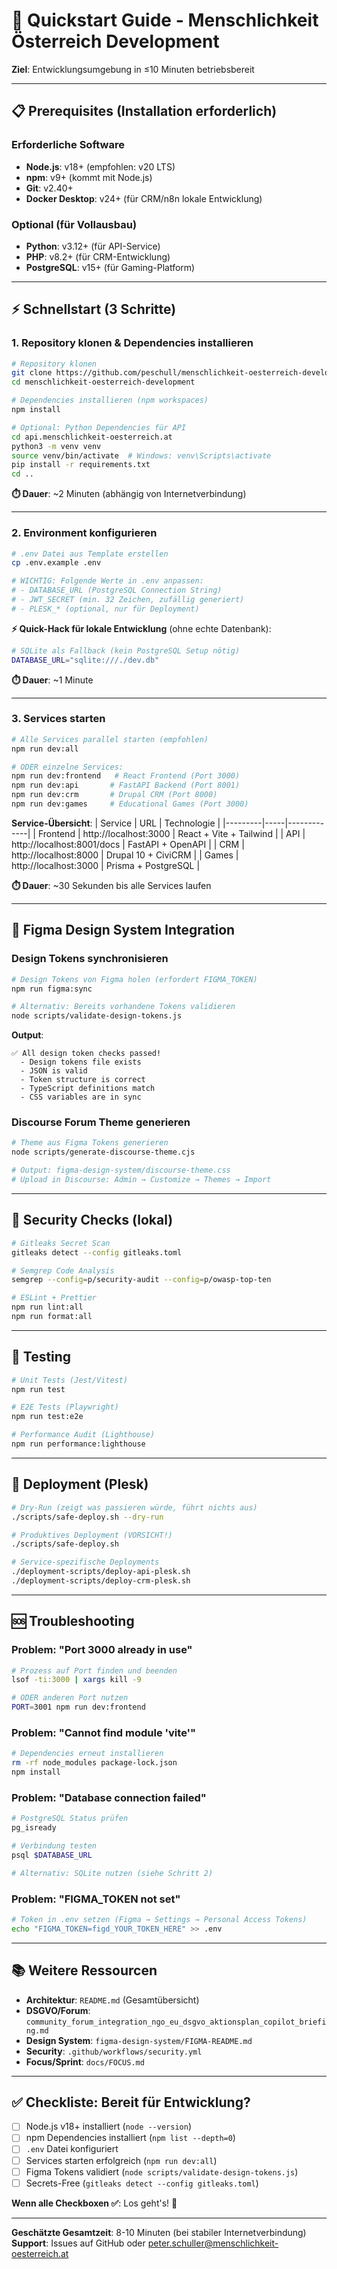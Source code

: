 # 🚀 Quickstart Guide - Menschlichkeit Österreich Development

**Ziel**: Entwicklungsumgebung in ≤10 Minuten betriebsbereit

---

## 📋 Prerequisites (Installation erforderlich)

### Erforderliche Software

- **Node.js**: v18+ (empfohlen: v20 LTS)
- **npm**: v9+ (kommt mit Node.js)
- **Git**: v2.40+
- **Docker Desktop**: v24+ (für CRM/n8n lokale Entwicklung)

### Optional (für Vollausbau)

- **Python**: v3.12+ (für API-Service)
- **PHP**: v8.2+ (für CRM-Entwicklung)
- **PostgreSQL**: v15+ (für Gaming-Platform)

---

## ⚡ Schnellstart (3 Schritte)

### 1. Repository klonen & Dependencies installieren

```bash
# Repository klonen
git clone https://github.com/peschull/menschlichkeit-oesterreich-development.git
cd menschlichkeit-oesterreich-development

# Dependencies installieren (npm workspaces)
npm install

# Optional: Python Dependencies für API
cd api.menschlichkeit-oesterreich.at
python3 -m venv venv
source venv/bin/activate  # Windows: venv\Scripts\activate
pip install -r requirements.txt
cd ..
```

**⏱️ Dauer**: ~2 Minuten (abhängig von Internetverbindung)

---

### 2. Environment konfigurieren

```bash
# .env Datei aus Template erstellen
cp .env.example .env

# WICHTIG: Folgende Werte in .env anpassen:
# - DATABASE_URL (PostgreSQL Connection String)
# - JWT_SECRET (min. 32 Zeichen, zufällig generiert)
# - PLESK_* (optional, nur für Deployment)
```

**⚡ Quick-Hack für lokale Entwicklung** (ohne echte Datenbank):

```bash
# SQLite als Fallback (kein PostgreSQL Setup nötig)
DATABASE_URL="sqlite:///./dev.db"
```

**⏱️ Dauer**: ~1 Minute

---

### 3. Services starten

```bash
# Alle Services parallel starten (empfohlen)
npm run dev:all

# ODER einzelne Services:
npm run dev:frontend   # React Frontend (Port 3000)
npm run dev:api       # FastAPI Backend (Port 8001)
npm run dev:crm       # Drupal CRM (Port 8000)
npm run dev:games     # Educational Games (Port 3000)
```

**Service-Übersicht**:
| Service | URL | Technologie |
|---------|-----|-------------|
| Frontend | http://localhost:3000 | React + Vite + Tailwind |
| API | http://localhost:8001/docs | FastAPI + OpenAPI |
| CRM | http://localhost:8000 | Drupal 10 + CiviCRM |
| Games | http://localhost:3000 | Prisma + PostgreSQL |

**⏱️ Dauer**: ~30 Sekunden bis alle Services laufen

---

## 🎨 Figma Design System Integration

### Design Tokens synchronisieren

```bash
# Design Tokens von Figma holen (erfordert FIGMA_TOKEN)
npm run figma:sync

# Alternativ: Bereits vorhandene Tokens validieren
node scripts/validate-design-tokens.js
```

**Output**:

```
✅ All design token checks passed!
  - Design tokens file exists
  - JSON is valid
  - Token structure is correct
  - TypeScript definitions match
  - CSS variables are in sync
```

### Discourse Forum Theme generieren

```bash
# Theme aus Figma Tokens generieren
node scripts/generate-discourse-theme.cjs

# Output: figma-design-system/discourse-theme.css
# Upload in Discourse: Admin → Customize → Themes → Import
```

---

## 🔐 Security Checks (lokal)

```bash
# Gitleaks Secret Scan
gitleaks detect --config gitleaks.toml

# Semgrep Code Analysis
semgrep --config=p/security-audit --config=p/owasp-top-ten

# ESLint + Prettier
npm run lint:all
npm run format:all
```

---

## 🧪 Testing

```bash
# Unit Tests (Jest/Vitest)
npm run test

# E2E Tests (Playwright)
npm run test:e2e

# Performance Audit (Lighthouse)
npm run performance:lighthouse
```

---

## 🚢 Deployment (Plesk)

```bash
# Dry-Run (zeigt was passieren würde, führt nichts aus)
./scripts/safe-deploy.sh --dry-run

# Produktives Deployment (VORSICHT!)
./scripts/safe-deploy.sh

# Service-spezifische Deployments
./deployment-scripts/deploy-api-plesk.sh
./deployment-scripts/deploy-crm-plesk.sh
```

---

## 🆘 Troubleshooting

### Problem: "Port 3000 already in use"

```bash
# Prozess auf Port finden und beenden
lsof -ti:3000 | xargs kill -9

# ODER anderen Port nutzen
PORT=3001 npm run dev:frontend
```

### Problem: "Cannot find module 'vite'"

```bash
# Dependencies erneut installieren
rm -rf node_modules package-lock.json
npm install
```

### Problem: "Database connection failed"

```bash
# PostgreSQL Status prüfen
pg_isready

# Verbindung testen
psql $DATABASE_URL

# Alternativ: SQLite nutzen (siehe Schritt 2)
```

### Problem: "FIGMA_TOKEN not set"

```bash
# Token in .env setzen (Figma → Settings → Personal Access Tokens)
echo "FIGMA_TOKEN=figd_YOUR_TOKEN_HERE" >> .env
```

---

## 📚 Weitere Ressourcen

- **Architektur**: `README.md` (Gesamtübersicht)
- **DSGVO/Forum**: `community_forum_integration_ngo_eu_dsgvo_aktionsplan_copilot_briefing.md`
- **Design System**: `figma-design-system/FIGMA-README.md`
- **Security**: `.github/workflows/security.yml`
- **Focus/Sprint**: `docs/FOCUS.md`

---

## ✅ Checkliste: Bereit für Entwicklung?

- [ ] Node.js v18+ installiert (`node --version`)
- [ ] npm Dependencies installiert (`npm list --depth=0`)
- [ ] `.env` Datei konfiguriert
- [ ] Services starten erfolgreich (`npm run dev:all`)
- [ ] Figma Tokens validiert (`node scripts/validate-design-tokens.js`)
- [ ] Secrets-Free (`gitleaks detect --config gitleaks.toml`)

**Wenn alle Checkboxen ✅**: Los geht's! 🎉

---

**Geschätzte Gesamtzeit**: 8-10 Minuten (bei stabiler Internetverbindung)  
**Support**: Issues auf GitHub oder [peter.schuller@menschlichkeit-oesterreich.at](mailto:peter.schuller@menschlichkeit-oesterreich.at)
